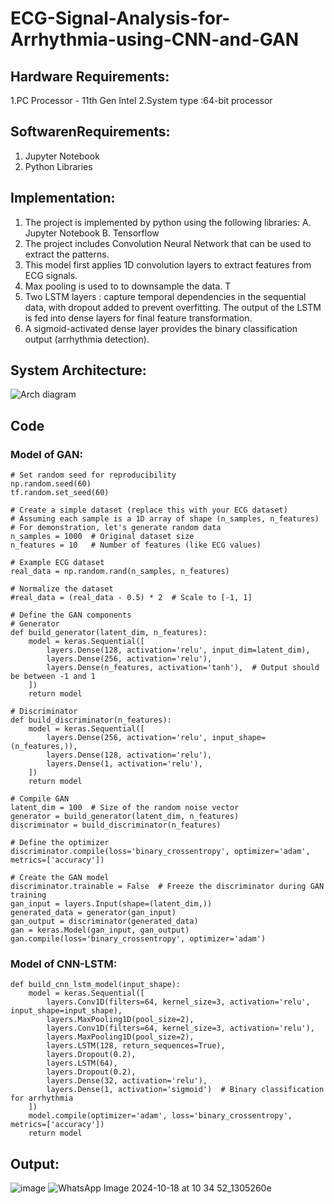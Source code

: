 # ECG-Signal-Analysis-for-Arrhythmia-using-CNN-and-GAN
## Hardware Requirements:
1.PC Processor - 11th Gen Intel
2.System type :64-bit processor
## SoftwarenRequirements:
1. Jupyter Notebook
2. Python Libraries
## Implementation:
1. The project is implemented by python using the following libraries:
A. Jupyter Notebook
B. Tensorflow
2. The project includes Convolution Neural Network that can be used to extract the patterns.
3. This model first applies 1D convolution layers to extract features from ECG signals.
4. Max pooling is used to to downsample the data. T
5. Two LSTM layers :  capture temporal dependencies in the sequential data, with dropout added to prevent overfitting. The output of the LSTM is fed into dense layers for final feature transformation. 
6. A sigmoid-activated dense layer provides the binary classification output (arrhythmia detection).
   
## System Architecture:
![Arch diagram](https://github.com/user-attachments/assets/5fb29ccc-fbff-431a-8572-e72442b7359e)


## Code
### Model of GAN:
```
# Set random seed for reproducibility
np.random.seed(60)
tf.random.set_seed(60)

# Create a simple dataset (replace this with your ECG dataset)
# Assuming each sample is a 1D array of shape (n_samples, n_features)
# For demonstration, let's generate random data
n_samples = 1000  # Original dataset size
n_features = 10   # Number of features (like ECG values)

# Example ECG dataset
real_data = np.random.rand(n_samples, n_features)

# Normalize the dataset
#real_data = (real_data - 0.5) * 2  # Scale to [-1, 1]

# Define the GAN components
# Generator
def build_generator(latent_dim, n_features):
    model = keras.Sequential([
        layers.Dense(128, activation='relu', input_dim=latent_dim),
        layers.Dense(256, activation='relu'),
        layers.Dense(n_features, activation='tanh'),  # Output should be between -1 and 1
    ])
    return model

# Discriminator
def build_discriminator(n_features):
    model = keras.Sequential([
        layers.Dense(256, activation='relu', input_shape=(n_features,)),
        layers.Dense(128, activation='relu'),
        layers.Dense(1, activation='relu'), 
    ])
    return model

# Compile GAN
latent_dim = 100  # Size of the random noise vector
generator = build_generator(latent_dim, n_features)
discriminator = build_discriminator(n_features)

# Define the optimizer
discriminator.compile(loss='binary_crossentropy', optimizer='adam', metrics=['accuracy'])

# Create the GAN model
discriminator.trainable = False  # Freeze the discriminator during GAN training
gan_input = layers.Input(shape=(latent_dim,))
generated_data = generator(gan_input)
gan_output = discriminator(generated_data)
gan = keras.Model(gan_input, gan_output)
gan.compile(loss='binary_crossentropy', optimizer='adam')
```
###  Model of CNN-LSTM:
```
def build_cnn_lstm_model(input_shape):
    model = keras.Sequential([
        layers.Conv1D(filters=64, kernel_size=3, activation='relu', input_shape=input_shape),
        layers.MaxPooling1D(pool_size=2),
        layers.Conv1D(filters=64, kernel_size=3, activation='relu'),
        layers.MaxPooling1D(pool_size=2),
        layers.LSTM(128, return_sequences=True),
        layers.Dropout(0.2),
        layers.LSTM(64),
        layers.Dropout(0.2),
        layers.Dense(32, activation='relu'),
        layers.Dense(1, activation='sigmoid')  # Binary classification for arrhythmia
    ])
    model.compile(optimizer='adam', loss='binary_crossentropy', metrics=['accuracy'])
    return model
```
## Output:
![image](https://github.com/user-attachments/assets/2665f194-f9a2-482a-a24e-fc5216b8b9d4)
![WhatsApp Image 2024-10-18 at 10 34 52_1305260e](https://github.com/user-attachments/assets/8f07bde5-0daa-46bf-899a-84c42da5d2a9)
